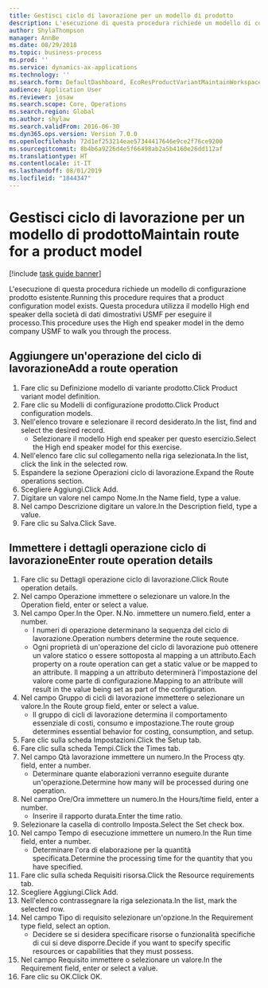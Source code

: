```yaml
---
title: Gestisci ciclo di lavorazione per un modello di prodotto
description: L'esecuzione di questa procedura richiede un modello di configurazione prodotto esistente.
author: ShylaThompson
manager: AnnBe
ms.date: 08/29/2018
ms.topic: business-process
ms.prod: ''
ms.service: dynamics-ax-applications
ms.technology: ''
ms.search.form: DefaultDashboard, EcoResProductVariantMaintainWorkspace, PCProductConfigurationModelListPage, PCProductConfigurationModelDetails, PCRouteOperationDetails, WrkCtrCapabilityLookUp
audience: Application User
ms.reviewer: josaw
ms.search.scope: Core, Operations
ms.search.region: Global
ms.author: shylaw
ms.search.validFrom: 2016-06-30
ms.dyn365.ops.version: Version 7.0.0
ms.openlocfilehash: 72d1ef253214eae57344417646e9ce2f76ce9200
ms.sourcegitcommit: 8b4b6a9226d4e5f66498ab2a5b4160e26dd112af
ms.translationtype: HT
ms.contentlocale: it-IT
ms.lasthandoff: 08/01/2019
ms.locfileid: "1844347"
---
```

# <a name="maintain-route-for-a-product-model"></a><span data-ttu-id="ee6f0-103">Gestisci ciclo di lavorazione per un modello di prodotto</span><span class="sxs-lookup"><span data-stu-id="ee6f0-103">Maintain route for a product model</span></span>

[!include [task guide banner](../../includes/task-guide-banner.md)]

<span data-ttu-id="ee6f0-104">L'esecuzione di questa procedura richiede un modello di configurazione prodotto esistente.</span><span class="sxs-lookup"><span data-stu-id="ee6f0-104">Running this procedure requires that a product configuration model exists.</span></span> <span data-ttu-id="ee6f0-105">Questa procedura utilizza il modello High end speaker della società di dati dimostrativi USMF per eseguire il processo.</span><span class="sxs-lookup"><span data-stu-id="ee6f0-105">This procedure uses the High end speaker model in the demo company USMF to walk you through the process.</span></span>


## <a name="add-a-route-operation"></a><span data-ttu-id="ee6f0-106">Aggiungere un'operazione del ciclo di lavorazione</span><span class="sxs-lookup"><span data-stu-id="ee6f0-106">Add a route operation</span></span>
1. <span data-ttu-id="ee6f0-107">Fare clic su Definizione modello di variante prodotto.</span><span class="sxs-lookup"><span data-stu-id="ee6f0-107">Click Product variant model definition.</span></span>
2. <span data-ttu-id="ee6f0-108">Fare clic su Modelli di configurazione prodotto.</span><span class="sxs-lookup"><span data-stu-id="ee6f0-108">Click Product configuration models.</span></span>
3. <span data-ttu-id="ee6f0-109">Nell'elenco trovare e selezionare il record desiderato.</span><span class="sxs-lookup"><span data-stu-id="ee6f0-109">In the list, find and select the desired record.</span></span>
    * <span data-ttu-id="ee6f0-110">Selezionare il modello High end speaker per questo esercizio.</span><span class="sxs-lookup"><span data-stu-id="ee6f0-110">Select the High end speaker model for this exercise.</span></span>  
4. <span data-ttu-id="ee6f0-111">Nell'elenco fare clic sul collegamento nella riga selezionata.</span><span class="sxs-lookup"><span data-stu-id="ee6f0-111">In the list, click the link in the selected row.</span></span>
5. <span data-ttu-id="ee6f0-112">Espandere la sezione Operazioni ciclo di lavorazione.</span><span class="sxs-lookup"><span data-stu-id="ee6f0-112">Expand the Route operations section.</span></span>
6. <span data-ttu-id="ee6f0-113">Scegliere Aggiungi.</span><span class="sxs-lookup"><span data-stu-id="ee6f0-113">Click Add.</span></span>
7. <span data-ttu-id="ee6f0-114">Digitare un valore nel campo Nome.</span><span class="sxs-lookup"><span data-stu-id="ee6f0-114">In the Name field, type a value.</span></span>
8. <span data-ttu-id="ee6f0-115">Nel campo Descrizione digitare un valore.</span><span class="sxs-lookup"><span data-stu-id="ee6f0-115">In the Description field, type a value.</span></span>
9. <span data-ttu-id="ee6f0-116">Fare clic su Salva.</span><span class="sxs-lookup"><span data-stu-id="ee6f0-116">Click Save.</span></span>

## <a name="enter-route-operation-details"></a><span data-ttu-id="ee6f0-117">Immettere i dettagli operazione ciclo di lavorazione</span><span class="sxs-lookup"><span data-stu-id="ee6f0-117">Enter route operation details</span></span>
1. <span data-ttu-id="ee6f0-118">Fare clic su Dettagli operazione ciclo di lavorazione.</span><span class="sxs-lookup"><span data-stu-id="ee6f0-118">Click Route operation details.</span></span>
2. <span data-ttu-id="ee6f0-119">Nel campo Operazione immettere o selezionare un valore.</span><span class="sxs-lookup"><span data-stu-id="ee6f0-119">In the Operation field, enter or select a value.</span></span>
3. <span data-ttu-id="ee6f0-120">Nel campo Oper.</span><span class="sxs-lookup"><span data-stu-id="ee6f0-120">In the Oper.</span></span> <span data-ttu-id="ee6f0-121">N.</span><span class="sxs-lookup"><span data-stu-id="ee6f0-121">No.</span></span> <span data-ttu-id="ee6f0-122">immettere un numero.</span><span class="sxs-lookup"><span data-stu-id="ee6f0-122">field, enter a number.</span></span>
    * <span data-ttu-id="ee6f0-123">I numeri di operazione determinano la sequenza del ciclo di lavorazione.</span><span class="sxs-lookup"><span data-stu-id="ee6f0-123">Operation numbers determine the route sequence.</span></span>  
    * <span data-ttu-id="ee6f0-124">Ogni proprietà di un'operazione del ciclo di lavorazione può ottenere un valore statico o essere sottoposta al mapping a un attributo.</span><span class="sxs-lookup"><span data-stu-id="ee6f0-124">Each property on a route operation can get a static value or be mapped to an attribute.</span></span> <span data-ttu-id="ee6f0-125">Il mapping a un attributo determinerà l'impostazione del valore come parte di configurazione.</span><span class="sxs-lookup"><span data-stu-id="ee6f0-125">Mapping to an attribute will result in the value being set as part of the configuration.</span></span>  
4. <span data-ttu-id="ee6f0-126">Nel campo Gruppo di cicli di lavorazione immettere o selezionare un valore.</span><span class="sxs-lookup"><span data-stu-id="ee6f0-126">In the Route group field, enter or select a value.</span></span>
    * <span data-ttu-id="ee6f0-127">Il gruppo di cicli di lavorazione determina il comportamento essenziale di costi, consumo e impostazione.</span><span class="sxs-lookup"><span data-stu-id="ee6f0-127">The route group determines essential behavior for costing, consumption, and setup.</span></span>  
5. <span data-ttu-id="ee6f0-128">Fare clic sulla scheda Impostazioni.</span><span class="sxs-lookup"><span data-stu-id="ee6f0-128">Click the Setup tab.</span></span>
6. <span data-ttu-id="ee6f0-129">Fare clic sulla scheda Tempi.</span><span class="sxs-lookup"><span data-stu-id="ee6f0-129">Click the Times tab.</span></span>
7. <span data-ttu-id="ee6f0-130">Nel campo Qtà lavorazione immettere un numero.</span><span class="sxs-lookup"><span data-stu-id="ee6f0-130">In the Process qty. field, enter a number.</span></span>
    * <span data-ttu-id="ee6f0-131">Determinare quante elaborazioni verranno eseguite durante un'operazione.</span><span class="sxs-lookup"><span data-stu-id="ee6f0-131">Determine how many will be processed during one operation.</span></span>  
8. <span data-ttu-id="ee6f0-132">Nel campo Ore/Ora immettere un numero.</span><span class="sxs-lookup"><span data-stu-id="ee6f0-132">In the Hours/time field, enter a number.</span></span>
    * <span data-ttu-id="ee6f0-133">Inserire il rapporto durata.</span><span class="sxs-lookup"><span data-stu-id="ee6f0-133">Enter the time ratio.</span></span>  
9. <span data-ttu-id="ee6f0-134">Selezionare la casella di controllo Imposta.</span><span class="sxs-lookup"><span data-stu-id="ee6f0-134">Select the Set check box.</span></span>
10. <span data-ttu-id="ee6f0-135">Nel campo Tempo di esecuzione immettere un numero.</span><span class="sxs-lookup"><span data-stu-id="ee6f0-135">In the Run time field, enter a number.</span></span>
    * <span data-ttu-id="ee6f0-136">Determinare l'ora di elaborazione per la quantità specificata.</span><span class="sxs-lookup"><span data-stu-id="ee6f0-136">Determine the processing time for the quantity that you have specified.</span></span>  
11. <span data-ttu-id="ee6f0-137">Fare clic sulla scheda Requisiti risorsa.</span><span class="sxs-lookup"><span data-stu-id="ee6f0-137">Click the Resource requirements tab.</span></span>
12. <span data-ttu-id="ee6f0-138">Scegliere Aggiungi.</span><span class="sxs-lookup"><span data-stu-id="ee6f0-138">Click Add.</span></span>
13. <span data-ttu-id="ee6f0-139">Nell'elenco contrassegnare la riga selezionata.</span><span class="sxs-lookup"><span data-stu-id="ee6f0-139">In the list, mark the selected row.</span></span>
14. <span data-ttu-id="ee6f0-140">Nel campo Tipo di requisito selezionare un'opzione.</span><span class="sxs-lookup"><span data-stu-id="ee6f0-140">In the Requirement type field, select an option.</span></span>
    * <span data-ttu-id="ee6f0-141">Decidere se si desidera specificare risorse o funzionalità specifiche di cui si deve disporre.</span><span class="sxs-lookup"><span data-stu-id="ee6f0-141">Decide if you want to specify specific resources or capabilities that they must possess.</span></span>  
15. <span data-ttu-id="ee6f0-142">Nel campo Requisito immettere o selezionare un valore.</span><span class="sxs-lookup"><span data-stu-id="ee6f0-142">In the Requirement field, enter or select a value.</span></span>
16. <span data-ttu-id="ee6f0-143">Fare clic su OK.</span><span class="sxs-lookup"><span data-stu-id="ee6f0-143">Click OK.</span></span>

